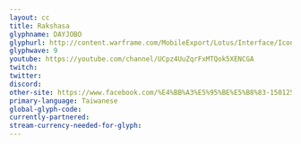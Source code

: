 ```yaml
---
layout: cc
title: Rakshasa 
glyphname: DAYJOBO
glyphurl: http://content.warframe.com/MobileExport/Lotus/Interface/Icons/Player/ContentCreators/DayJoBo.png
glyphwave: 9
youtube: https://youtube.com/channel/UCpz4UuZqrFxMTQok5XENCGA
twitch: 
twitter: 
discord: 
other-site: https://www.facebook.com/%E4%BB%A3%E5%95%BE%E5%B8%83-1501253023305662/?modal=admin_todo_tour
primary-language: Taiwanese
global-glyph-code: 
currently-partnered: 
stream-currency-needed-for-glyph: 
---
```


